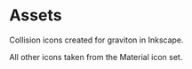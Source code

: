 Assets
======

Collision icons created for graviton in Inkscape.

All other icons taken from the Material icon set.
